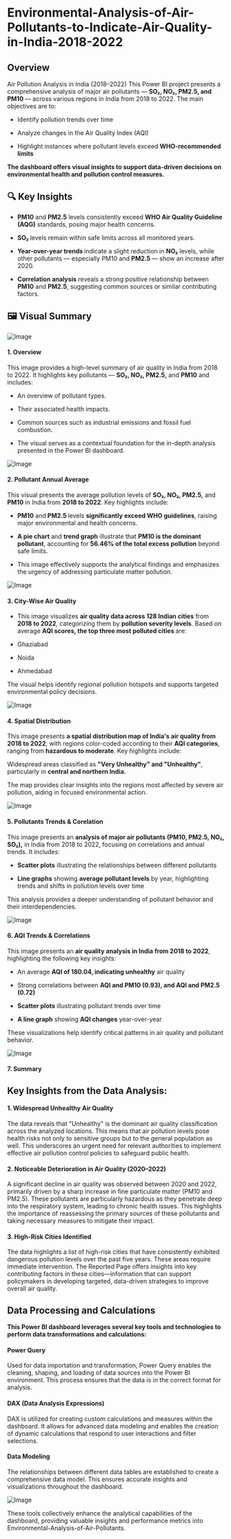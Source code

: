 # Environmental-Analysis-of-Air-Pollutants-to-Indicate-Air-Quality-in-India-2018-2022
## Overview
Air Pollution Analysis in India (2018–2022)
This Power BI project presents a comprehensive analysis of major air pollutants — <b> SO₂, NO₂, PM2.5, and PM10 </b>— across various regions in India from 2018 to 2022. The main objectives are to:

- Identify pollution trends over time

- Analyze changes in the Air Quality Index (AQI)

- Highlight instances where pollutant levels exceed <b>WHO-recommended limits

The dashboard offers visual insights to support data-driven decisions on environmental health and pollution control measures.
## 🔍 Key Insights
- PM10</b> and <b>PM2.5</b> levels consistently exceed <b>WHO Air Quality Guideline (AQG)</b> standards, posing major health concerns.

- <b>SO₂ </b>levels remain within safe limits across all monitored years.

- <b>Year-over-year trends </b>indicate a slight reduction in <b>NO₂</b> levels, while other pollutants — especially PM10 and <b>PM2.5 </b>— show an increase after 2020.

- <b>Correlation analysis</b> reveals a strong positive relationship between <b>PM10</b> and <b>PM2.5</b>, suggesting common sources or similar contributing factors.

## 🖼️ Visual Summary

![Image](https://github.com/user-attachments/assets/7380b250-23b1-4c00-85e5-e67f1e30da39)

#### 1. Overview
This image provides a high-level summary of air quality in India from 2018 to 2022. It highlights key pollutants — <b>SO₂, NO₂, PM2.5,</b> and <b>PM10</b> and includes:

- An overview of pollutant types.

- Their associated health impacts.

- Common sources such as industrial emissions and fossil fuel combustion.
- The visual serves as a contextual foundation for the in-depth analysis presented in the Power BI dashboard.

![Image](https://github.com/user-attachments/assets/d463a999-7d85-4ddf-ba87-bb77c3a085f4)

#### 2. Pollutant Annual Average
This visual presents the average pollution levels of <b>SO₂, NO₂, PM2.5,</b> and <b>PM10</b> in India from <b>2018 to 2022</b>. Key highlights include:

- <b>PM10</b> and<b> PM2.5 </b>levels <b>significantly exceed WHO guidelines</b>, raising major environmental and health concerns.

- <b>A pie chart</b> and <b>trend graph</b> illustrate that <b>PM10 is the dominant pollutant</b>, accounting for <b>56.46% of the total excess pollution</b> beyond safe limits.

- This image effectively supports the analytical findings and emphasizes the urgency of addressing particulate matter pollution.

![Image](https://github.com/user-attachments/assets/5e5ad193-aa9e-4c0f-b03e-4882479bc48c)

#### 3. City-Wise Air Quality
- This image visualizes <b>air quality data across 128 Indian cities</b> from <b> 2018 to 2022</b>, categorizing them by <b>pollution severity levels</b>. Based on average <b>AQI scores, the top three most polluted cities </b>are:

- Ghaziabad

- Noida

- Ahmedabad

The visual helps identify regional pollution hotspots and supports targeted environmental policy decisions.


![Image](https://github.com/user-attachments/assets/4c567a98-f0fa-4396-989c-4cffae9b0a2e)

#### 4. Spatial Distribution
This image presents <b>a spatial distribution map of India's air quality from 2018 to 2022</b>, with regions color-coded according to their <b>AQI categories</b>, ranging from <b>hazardous to moderate</b>. Key highlights include:

Widespread areas classified as <b>"Very Unhealthy" and "Unhealthy"</b>, particularly in <b>central and northern India.</b>

The map provides clear insights into the regions most affected by severe air pollution, aiding in focused environmental action.

![Image](https://github.com/user-attachments/assets/2bd15a7d-677f-4904-beef-3869e41c16aa)

#### 5. Pollutants Trends & Corelation
This image presents an <b>analysis of major air pollutants (PM10, PM2.5, NO₂, SO₂),</b> in India from 2018 to 2022, focusing on correlations and annual trends. It includes:

- <b>Scatter plots</b> illustrating the relationships between different pollutants

- <b>Line graphs</b> showing <b>average pollutant levels</b> by year, highlighting trends and shifts in pollution levels over time

This analysis provides a deeper understanding of pollutant behavior and their interdependencies.

![Image](https://github.com/user-attachments/assets/6d411e0f-501a-47f3-9451-1a95e13f5192)

#### 6. AQI Trends & Correlations
This image presents an <b>air quality analysis in India from 2018 to 2022</b>, highlighting the following key insights:

- An average <b>AQI of 180.04, indicating unhealthy</b> air quality

- Strong correlations between <b>AQI and PM10 (0.93), and AQI and PM2.5 (0.72)</b>

- <b>Scatter plots</b> illustrating pollutant trends over time

- <b>A line graph</b> showing <b>AQI changes</b> year-over-year


These visualizations help identify critical patterns in air quality and pollutant behavior.

![Image](https://github.com/user-attachments/assets/44abdf3d-0bcf-4e82-9bd1-c098dcc2fc28)

#### 7. Summary
## Key Insights from the Data Analysis:
#### 1.	Widespread Unhealthy Air Quality
The data reveals that "Unhealthy" is the dominant air quality classification across the analyzed locations. This means that air pollution levels pose health risks not only to sensitive groups but to the general population as well. This underscores an urgent need for relevant authorities to implement effective air pollution control policies to safeguard public health.
#### 2.	Noticeable Deterioration in Air Quality (2020–2022)
A significant decline in air quality was observed between 2020 and 2022, primarily driven by a sharp increase in fine particulate matter (PM10 and PM2.5). These pollutants are particularly hazardous as they penetrate deep into the respiratory system, leading to chronic health issues. This highlights the importance of reassessing the primary sources of these pollutants and taking necessary measures to mitigate their impact.
#### 3.	High-Risk Cities Identified
The data highlights a list of high-risk cities that have consistently exhibited dangerous pollution levels over the past five years. These areas require immediate intervention. The Reported Page offers insights into key contributing factors in these cities—information that can support policymakers in developing targeted, data-driven strategies to improve overall air quality.



## Data Processing and Calculations
<b>This Power BI dashboard leverages several key tools and technologies to perform data transformations and calculations:</b>

#### Power Query 
Used for data importation and transformation, Power Query enables the cleaning, shaping, and loading of data sources into the Power BI environment. This process ensures that the data is in the correct format for analysis.

#### DAX (Data Analysis Expressions)
DAX is utilized for creating custom calculations and measures within the dashboard. It allows for advanced data modeling and enables the creation of dynamic calculations that respond to user interactions and filter selections.

#### Data Modeling
The relationships between different data tables are established to create a comprehensive data model. This ensures accurate insights and visualizations throughout the dashboard.

![Image](https://github.com/user-attachments/assets/2b0d045d-37f6-4b77-9742-16d3bd7f60bf)

These tools collectively enhance the analytical capabilities of the dashboard, providing valuable insights and performance metrics into Environmental-Analysis-of-Air-Pollutants.








